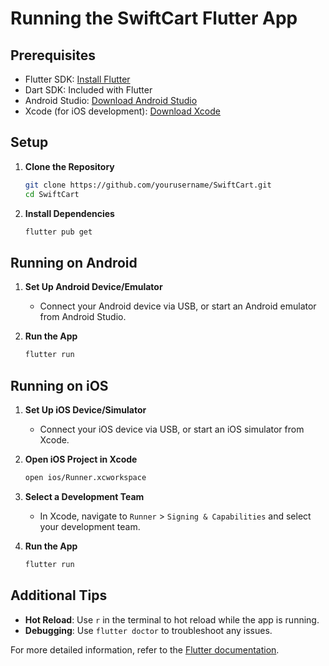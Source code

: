 # Running the SwiftCart Flutter App

## Prerequisites
- Flutter SDK: [Install Flutter](https://flutter.dev/docs/get-started/install)
- Dart SDK: Included with Flutter
- Android Studio: [Download Android Studio](https://developer.android.com/studio)
- Xcode (for iOS development): [Download Xcode](https://developer.apple.com/xcode/)

## Setup

1. **Clone the Repository**
    ```sh
    git clone https://github.com/yourusername/SwiftCart.git
    cd SwiftCart
    ```

2. **Install Dependencies**
    ```sh
    flutter pub get
    ```

## Running on Android

1. **Set Up Android Device/Emulator**
    - Connect your Android device via USB, or start an Android emulator from Android Studio.

2. **Run the App**
    ```sh
    flutter run
    ```

## Running on iOS

1. **Set Up iOS Device/Simulator**
    - Connect your iOS device via USB, or start an iOS simulator from Xcode.

2. **Open iOS Project in Xcode**
    ```sh
    open ios/Runner.xcworkspace
    ```

3. **Select a Development Team**
    - In Xcode, navigate to `Runner` > `Signing & Capabilities` and select your development team.

4. **Run the App**
    ```sh
    flutter run
    ```

## Additional Tips

- **Hot Reload**: Use `r` in the terminal to hot reload while the app is running.
- **Debugging**: Use `flutter doctor` to troubleshoot any issues.

For more detailed information, refer to the [Flutter documentation](https://flutter.dev/docs).
